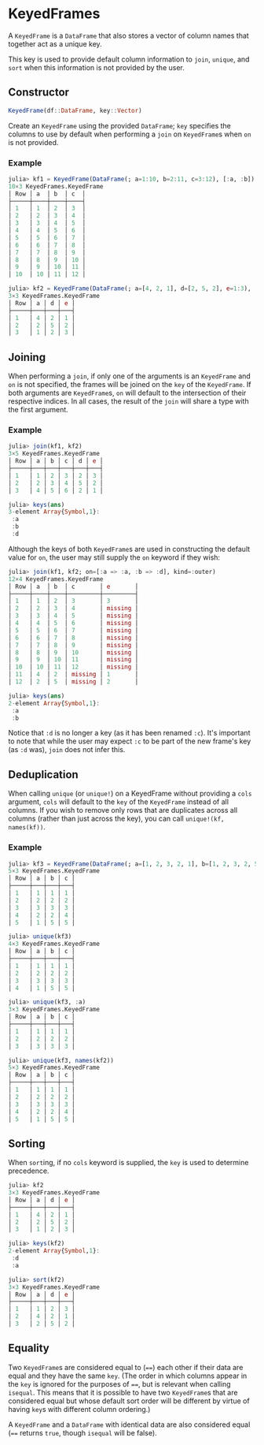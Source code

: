 # KeyedFrames

A `KeyedFrame` is a `DataFrame` that also stores a vector of column names that together act
as a unique key.

This key is used to provide default column information to `join`, `unique`, and `sort` when
this information is not provided by the user.

## Constructor

```julia
KeyedFrame(df::DataFrame, key::Vector)
```

Create an `KeyedFrame` using the provided `DataFrame`; `key` specifies the columns
to use by default when performing a `join` on `KeyedFrame`s when `on` is not provided.

### Example

```julia
julia> kf1 = KeyedFrame(DataFrame(; a=1:10, b=2:11, c=3:12), [:a, :b])
10×3 KeyedFrames.KeyedFrame
│ Row │ a  │ b  │ c  │
├─────┼────┼────┼────┤
│ 1   │ 1  │ 2  │ 3  │
│ 2   │ 2  │ 3  │ 4  │
│ 3   │ 3  │ 4  │ 5  │
│ 4   │ 4  │ 5  │ 6  │
│ 5   │ 5  │ 6  │ 7  │
│ 6   │ 6  │ 7  │ 8  │
│ 7   │ 7  │ 8  │ 9  │
│ 8   │ 8  │ 9  │ 10 │
│ 9   │ 9  │ 10 │ 11 │
│ 10  │ 10 │ 11 │ 12 │

julia> kf2 = KeyedFrame(DataFrame(; a=[4, 2, 1], d=[2, 5, 2], e=1:3), [:d, :a])
3×3 KeyedFrames.KeyedFrame
│ Row │ a │ d │ e │
├─────┼───┼───┼───┤
│ 1   │ 4 │ 2 │ 1 │
│ 2   │ 2 │ 5 │ 2 │
│ 3   │ 1 │ 2 │ 3 │
```

## Joining

When performing a `join`, if only one of the arguments is an `KeyedFrame` and `on` is not
specified, the frames will be joined on the `key` of the `KeyedFrame`. If both
arguments are `KeyedFrame`s, `on` will default to the intersection of their respective
indices. In all cases, the result of the `join` will share a type with the first argument.

### Example

```julia
julia> join(kf1, kf2)
3×5 KeyedFrames.KeyedFrame
│ Row │ a │ b │ c │ d │ e │
├─────┼───┼───┼───┼───┼───┤
│ 1   │ 1 │ 2 │ 3 │ 2 │ 3 │
│ 2   │ 2 │ 3 │ 4 │ 5 │ 2 │
│ 3   │ 4 │ 5 │ 6 │ 2 │ 1 │

julia> keys(ans)
3-element Array{Symbol,1}:
 :a
 :b
 :d
```

Although the keys of both `KeyedFrame`s are used in constructing the default value for `on`,
the user may still supply the `on` keyword if they wish:

```julia
julia> join(kf1, kf2; on=[:a => :a, :b => :d], kind=:outer)
12×4 KeyedFrames.KeyedFrame
│ Row │ a  │ b  │ c       │ e       │
├─────┼────┼────┼─────────┼─────────┤
│ 1   │ 1  │ 2  │ 3       │ 3       │
│ 2   │ 2  │ 3  │ 4       │ missing │
│ 3   │ 3  │ 4  │ 5       │ missing │
│ 4   │ 4  │ 5  │ 6       │ missing │
│ 5   │ 5  │ 6  │ 7       │ missing │
│ 6   │ 6  │ 7  │ 8       │ missing │
│ 7   │ 7  │ 8  │ 9       │ missing │
│ 8   │ 8  │ 9  │ 10      │ missing │
│ 9   │ 9  │ 10 │ 11      │ missing │
│ 10  │ 10 │ 11 │ 12      │ missing │
│ 11  │ 4  │ 2  │ missing │ 1       │
│ 12  │ 2  │ 5  │ missing │ 2       │

julia> keys(ans)
2-element Array{Symbol,1}:
 :a
 :b
```

Notice that `:d` is no longer a key (as it has been renamed `:c`). It's important to note
that while the user may expect `:c` to be part of the new frame's key (as `:d` was), `join`
does not infer this.

## Deduplication

When calling `unique` (or `unique!`) on a KeyedFrame without providing a `cols` argument,
`cols` will default to the `key` of the `KeyedFrame` instead of all columns. If you wish to
remove only rows that are duplicates across all columns (rather than just across the key),
you can call `unique!(kf, names(kf))`.

### Example

```julia
julia> kf3 = KeyedFrame(DataFrame(; a=[1, 2, 3, 2, 1], b=[1, 2, 3, 2, 5], c=1:5), [:a, :b])
5×3 KeyedFrames.KeyedFrame
│ Row │ a │ b │ c │
├─────┼───┼───┼───┤
│ 1   │ 1 │ 1 │ 1 │
│ 2   │ 2 │ 2 │ 2 │
│ 3   │ 3 │ 3 │ 3 │
│ 4   │ 2 │ 2 │ 4 │
│ 5   │ 1 │ 5 │ 5 │

julia> unique(kf3)
4×3 KeyedFrames.KeyedFrame
│ Row │ a │ b │ c │
├─────┼───┼───┼───┤
│ 1   │ 1 │ 1 │ 1 │
│ 2   │ 2 │ 2 │ 2 │
│ 3   │ 3 │ 3 │ 3 │
│ 4   │ 1 │ 5 │ 5 │

julia> unique(kf3, :a)
3×3 KeyedFrames.KeyedFrame
│ Row │ a │ b │ c │
├─────┼───┼───┼───┤
│ 1   │ 1 │ 1 │ 1 │
│ 2   │ 2 │ 2 │ 2 │
│ 3   │ 3 │ 3 │ 3 │

julia> unique(kf3, names(kf2))
5×3 KeyedFrames.KeyedFrame
│ Row │ a │ b │ c │
├─────┼───┼───┼───┤
│ 1   │ 1 │ 1 │ 1 │
│ 2   │ 2 │ 2 │ 2 │
│ 3   │ 3 │ 3 │ 3 │
│ 4   │ 2 │ 2 │ 4 │
│ 5   │ 1 │ 5 │ 5 │
```

## Sorting

When `sort`ing, if no `cols` keyword is supplied, the `key` is used to determine precedence.

```julia
julia> kf2
3×3 KeyedFrames.KeyedFrame
│ Row │ a │ d │ e │
├─────┼───┼───┼───┤
│ 1   │ 4 │ 2 │ 1 │
│ 2   │ 2 │ 5 │ 2 │
│ 3   │ 1 │ 2 │ 3 │

julia> keys(kf2)
2-element Array{Symbol,1}:
 :d
 :a

julia> sort(kf2)
3×3 KeyedFrames.KeyedFrame
│ Row │ a │ d │ e │
├─────┼───┼───┼───┤
│ 1   │ 1 │ 2 │ 3 │
│ 2   │ 4 │ 2 │ 1 │
│ 3   │ 2 │ 5 │ 2 │
```

## Equality

Two `KeyedFrame`s are considered equal to (`==`) each other if their data are equal and they
have the same `key`. (The order in which columns appear in the `key` is ignored for the
purposes of `==`, but is relevant when calling `isequal`. This means that it is possible to
have two `KeyedFrame`s that are considered equal but whose default sort order will be
different by virtue of having `key`s with different column ordering.)

A `KeyedFrame` and a `DataFrame` with identical data are also considered equal (`==` returns
`true`, though `isequal` will be false).
